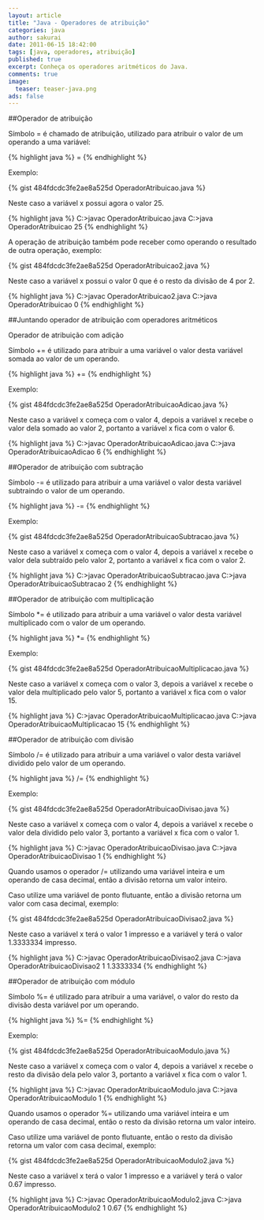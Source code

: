 ```yaml
---
layout: article
title: "Java - Operadores de atribuição"
categories: java
author: sakurai
date: 2011-06-15 18:42:00
tags: [java, operadores, atribuição]
published: true
excerpt: Conheça os operadores aritméticos do Java.
comments: true
image:
  teaser: teaser-java.png
ads: false
---
```


##Operador de atribuição

Símbolo = é chamado de atribuição, utilizado para atribuir o valor de um operando a uma variável:

{% highlight java %}
<operando1> = <operando2>
{% endhighlight %}

Exemplo:

{% gist 484fdcdc3fe2ae8a525d OperadorAtribuicao.java %}

Neste caso a variável x possui agora o valor 25.

{% highlight java %}
C:\>javac OperadorAtribuicao.java
C:\>java OperadorAtribuicao
25
{% endhighlight %}

A operação de atribuição também pode receber como operando o resultado de outra operação, exemplo:

{% gist 484fdcdc3fe2ae8a525d OperadorAtribuicao2.java %}

Neste caso a variável x possui o valor 0 que é o resto da divisão de 4 por 2.

{% highlight java %}
C:\>javac OperadorAtribuicao2.java
C:\>java OperadorAtribuicao
0
{% endhighlight %}

##Juntando operador de atribuição com operadores aritméticos

Operador de atribuição com adição

Símbolo += é utilizado para atribuir a uma variável o valor desta variável somada ao valor de um operando.

{% highlight java %}
<operando1> += <operando2>
{% endhighlight %}

Exemplo:

{% gist 484fdcdc3fe2ae8a525d OperadorAtribuicaoAdicao.java %}

Neste caso a variável x começa com o valor 4, depois a variável x recebe o valor dela somado ao valor 2, portanto a variável x fica com o valor 6.

{% highlight java %}
C:\>javac OperadorAtribuicaoAdicao.java
C:\>java OperadorAtribuicaoAdicao
6
{% endhighlight %}

##Operador de atribuição com subtração

Símbolo -= é utilizado para atribuir a uma variável o valor desta variável subtraindo o valor de um operando.

{% highlight java %}
<operando1> -= <operando2>
{% endhighlight %}

Exemplo:

{% gist 484fdcdc3fe2ae8a525d OperadorAtribuicaoSubtracao.java %}

Neste caso a variável x começa com o valor 4, depois a variável x recebe o valor dela subtraído pelo valor 2, portanto a variável x fica com o valor 2.

{% highlight java %}
C:\>javac OperadorAtribuicaoSubtracao.java
C:\>java OperadorAtribuicaoSubtracao
2
{% endhighlight %}

##Operador de atribuição com multiplicação

Símbolo \*= é utilizado para atribuir a uma variável o valor desta variável multiplicado com o valor de um operando.

{% highlight java %}
<operando1> *= <operando2>
{% endhighlight %}

Exemplo:

{% gist 484fdcdc3fe2ae8a525d OperadorAtribuicaoMultiplicacao.java %}

Neste caso a variável x começa com o valor 3, depois a variável x recebe o valor dela multiplicado pelo valor 5, portanto a variável x fica com o valor 15.

{% highlight java %}
C:\>javac OperadorAtribuicaoMultiplicacao.java
C:\>java OperadorAtribuicaoMultiplicacao
15
{% endhighlight %}

##Operador de atribuição com divisão

Símbolo /= é utilizado para atribuir a uma variável o valor desta variável dividido pelo valor de um operando.

{% highlight java %}
<operando1> /= <operando2>
{% endhighlight %}

Exemplo:

{% gist 484fdcdc3fe2ae8a525d OperadorAtribuicaoDivisao.java %}

Neste caso a variável x começa com o valor 4, depois a variável x recebe o valor dela dividido pelo valor 3, portanto a variável x fica com o valor 1.

{% highlight java %}
C:\>javac OperadorAtribuicaoDivisao.java
C:\>java OperadorAtribuicaoDivisao
1
{% endhighlight %}

Quando usamos o operador /= utilizando uma variável inteira e um operando de casa decimal, então a divisão retorna um valor inteiro.

Caso utilize uma variável de ponto flutuante, então a divisão retorna um valor com casa decimal, exemplo:

{% gist 484fdcdc3fe2ae8a525d OperadorAtribuicaoDivisao2.java %}

Neste caso a variável x terá o valor 1 impresso e a variável y terá o valor 1.3333334 impresso.

{% highlight java %}
C:\>javac OperadorAtribuicaoDivisao2.java
C:\>java OperadorAtribuicaoDivisao2
1
1.3333334
{% endhighlight %}

##Operador de atribuição com módulo

Símbolo %= é utilizado para atribuir a uma variável, o valor do resto da divisão desta variável por um operando.

{% highlight java %}
<operando1> %= <operando2>
{% endhighlight %}

Exemplo:

{% gist 484fdcdc3fe2ae8a525d OperadorAtribuicaoModulo.java %}

Neste caso a variável x começa com o valor 4, depois a variável x recebe o resto da divisão dela pelo valor 3, portanto a variável x fica com o valor 1.

{% highlight java %}
C:\>javac OperadorAtribuicaoModulo.java
C:\>java OperadorAtribuicaoModulo
1
{% endhighlight %}

Quando usamos o operador %= utilizando uma variável inteira e um operando de casa decimal, então o resto da divisão retorna um valor inteiro.

Caso utilize uma variável de ponto flutuante, então o resto da divisão retorna um valor com casa decimal, exemplo:

{% gist 484fdcdc3fe2ae8a525d OperadorAtribuicaoModulo2.java %}

Neste caso a variável x terá o valor 1 impresso e a variável y terá o valor 0.67 impresso.

{% highlight java %}
C:\>javac OperadorAtribuicaoModulo2.java
C:\>java OperadorAtribuicaoModulo2
1
0.67
{% endhighlight %}
